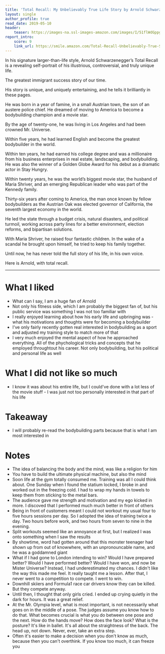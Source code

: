 ```yaml
---
title: 'Total Recall: My Unbelievably True Life Story by Arnold Schwarzenegger'
layout: single
author_profile: true
read_date: 2019-05-10
header:
    teaser: https://images-na.ssl-images-amazon.com/images/I/51flWdGppgL._SX331_BO1,204,203,200_.jpg
report_intro:
    score: 9
    link_url: https://smile.amazon.com/Total-Recall-Unbelievably-True-Story/dp/1451662440
---
```


In his signature larger-than-life style, Arnold Schwarzenegger’s Total Recall is a revealing self-portrait of his illustrious, controversial, and truly unique life.

The greatest immigrant success story of our time.

His story is unique, and uniquely entertaining, and he tells it brilliantly in these pages.

He was born in a year of famine, in a small Austrian town, the son of an austere police chief. He dreamed of moving to America to become a bodybuilding champion and a movie star.

By the age of twenty-one, he was living in Los Angeles and had been crowned Mr. Universe.

Within five years, he had learned English and become the greatest bodybuilder in the world.

Within ten years, he had earned his college degree and was a millionaire from his business enterprises in real estate, landscaping, and bodybuilding. He was also the winner of a Golden Globe Award for his debut as a dramatic actor in Stay Hungry.

Within twenty years, he was the world’s biggest movie star, the husband of Maria Shriver, and an emerging Republican leader who was part of the Kennedy family.

Thirty-six years after coming to America, the man once known by fellow body­builders as the Austrian Oak was elected governor of California, the seventh largest economy in the world.

He led the state through a budget crisis, natural disasters, and political turmoil, working across party lines for a better environment, election reforms, and bipartisan solutions.

With Maria Shriver, he raised four fantastic children. In the wake of a scandal he brought upon himself, he tried to keep his family together.

Until now, he has never told the full story of his life, in his own voice.

Here is Arnold, with total recall.

<div style="clear: both;"></div>

<!--more-->

---

# What I liked
* What can I say, I am a huge fan of Arnold
* Not only his fitness side, which I am probably the biggest fan of, but his public service was something I was not too familiar with
* I really enjoyed learning about how his early life and upbringing was - what his motivations and thoughts were for becoming a bodybuilder
* I've only fairly recently gotten real interested in bodybuilding as a sport and adjusted my training style to match more of that
* I very much enjoyed the mental aspect of how he approached everything. All of the phychological tricks and concepts that he employed throughtout his career. Not only bodybuilding, but his political and personal life as well

# What I did not like so much
* I know it was about his entire life, but I could've done with a lot less of the movie stuff - I was just not too personally interested in that part of his life

# Takeaway
* I will probably re-read the bodybuilding parts because that is what I am most interested in 

# Notes
* The idea of balancing the body and the mind, was like a religion for him
* You have to build the ultimate physical machine, but also the mind
* Soon life at the gym totally consumed me. Training was all I could think about. One Sunday when I found the statium locked, I broke in and worked out in the freezing cold. I had to wrap my hands in towels to keep them from sticking to the metal bars.
* The audience gave me strength and motivation and my ego kicked in more. I discoved that I performed much much better in front of others
* Being in front of customers meant I could not workout my usual four to five hours sessions per day. So I adopted the idea of training twice a day. Two hours before work, and two hours from seven to nine in the evening.
* Split workouts seemed like an annoyance at first, but I realized I was onto something when I saw the results
* By showtime, word had gotten around that this monster teenager had shown up from out of knowwhere, with an unpronouncable name, and he was a goddamned giant
* What if I had gone to London intending to win? Would I have prepared better? Would I have performed better? Would I have won, and now be Mister Universe? Instead, I had underestimated my chances. I didn't like the way this made me feel. It really taught me a lesson. After that, I never went to a competition to compete. I went to win.
* Downhill skiiers and Formula1 race car drivers know they can be killed. But they compete anyway.
* Until then, I thought that only girls cried. I ended up crying quietly in the dark for hours. It was a great relief. 
* At the Mr. Olympia level, what is most important, is not necessarily what goes on in the middle of a pose. The judges assume you know how to do that. What becomes crucial is what you do between one pose and the next. How do the hands move? How does the face look? What is the posture? It's like in ballet. It's all about the straightness of the back. The head up, not down. Never, ever, take an extra step. 
* Often it's easier to make a decision when you don't know as much, because then you can't overthink. If you know too much, it can freeze you